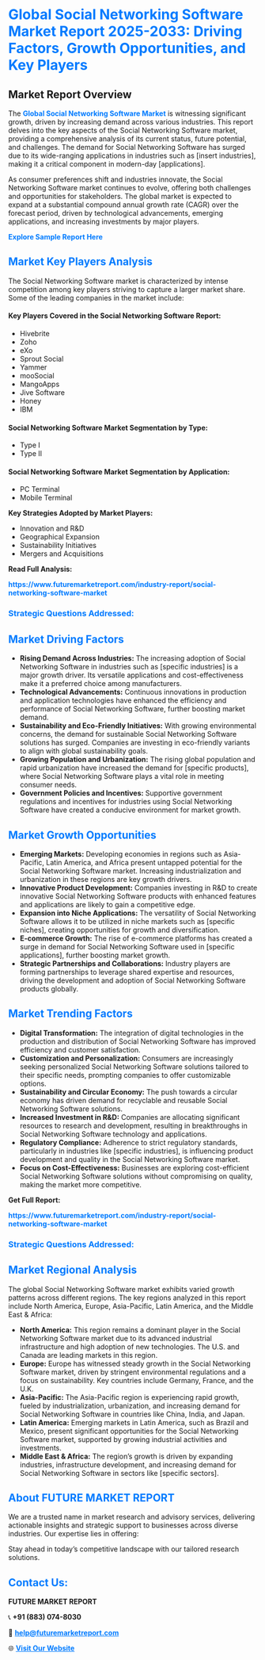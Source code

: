 <h1 style="color: #007BFF;">Global Social Networking Software Market Report 2025-2033: Driving Factors, Growth Opportunities, and Key Players</h1>

<section id="overview">
<h2>Market Report Overview</h2>
<p>The <a href="https://www.futuremarketreport.com/industry-report/social-networking-software-market" style="color: #007BFF; text-decoration: none;"><strong>Global Social Networking Software Market</strong></a> is witnessing significant growth, driven by increasing demand across various industries. This report delves into the key aspects of the Social Networking Software market, providing a comprehensive analysis of its current status, future potential, and challenges. The demand for Social Networking Software has surged due to its wide-ranging applications in industries such as [insert industries], making it a critical component in modern-day [applications].</p>
<p>As consumer preferences shift and industries innovate, the Social Networking Software market continues to evolve, offering both challenges and opportunities for stakeholders. The global market is expected to expand at a substantial compound annual growth rate (CAGR) over the forecast period, driven by technological advancements, emerging applications, and increasing investments by major players.</p>
</section>

<section id="overview">
<p><a href="https://www.futuremarketreport.com/request-sample/reportId=100909" style="color: #007BFF; text-decoration: none;"><strong>Explore Sample Report Here</strong></a></p>
</section>

<section id="key-players">
<h2 style="color: #007BFF;">Market Key Players Analysis</h2>
<p>The Social Networking Software market is characterized by intense competition among key players striving to capture a larger market share. Some of the leading companies in the market include:</p>
<h4>Key Players Covered in the Social Networking Software Report:</h4>
<ul><li>Hivebrite</li><li>Zoho</li><li>eXo</li><li>Sprout Social</li><li>Yammer</li><li>mooSocial</li><li>MangoApps</li><li>Jive Software</li><li>Honey</li><li>IBM</li></ul>
<h4>Social Networking Software Market Segmentation by Type:</h4>
<ul><li>Type I</li><li>Type II</li></ul>

<h4>Social Networking Software Market Segmentation by Application:</h4>
<ul><li>PC Terminal</li><li>Mobile Terminal</li></ul>
<p><strong>Key Strategies Adopted by Market Players:</strong></p>
<ul>
<li>Innovation and R&D</li>
<li>Geographical Expansion</li>
<li>Sustainability Initiatives</li>
<li>Mergers and Acquisitions</li>
</ul>
</section>

<section>
<p><strong>Read Full Analysis: </strong></p><a href="https://www.futuremarketreport.com/industry-report/social-networking-software-market" style="color: #007BFF; text-decoration: none;"><strong>https://www.futuremarketreport.com/industry-report/social-networking-software-market</strong></a>
<h3 style="color: #007BFF;">Strategic Questions Addressed:</h3>
</section>

<section id="driving-factors">
<h2 style="color: #007BFF;">Market Driving Factors</h2>
<ul>
<li><strong>Rising Demand Across Industries:</strong> The increasing adoption of Social Networking Software in industries such as [specific industries] is a major growth driver. Its versatile applications and cost-effectiveness make it a preferred choice among manufacturers.</li>
<li><strong>Technological Advancements:</strong> Continuous innovations in production and application technologies have enhanced the efficiency and performance of Social Networking Software, further boosting market demand.</li>
<li><strong>Sustainability and Eco-Friendly Initiatives:</strong> With growing environmental concerns, the demand for sustainable Social Networking Software solutions has surged. Companies are investing in eco-friendly variants to align with global sustainability goals.</li>
<li><strong>Growing Population and Urbanization:</strong> The rising global population and rapid urbanization have increased the demand for [specific products], where Social Networking Software plays a vital role in meeting consumer needs.</li>
<li><strong>Government Policies and Incentives:</strong> Supportive government regulations and incentives for industries using Social Networking Software have created a conducive environment for market growth.</li>
</ul>
</section>

<section id="growth-opportunities">
<h2 style="color: #007BFF;">Market Growth Opportunities</h2>
<ul>
<li><strong>Emerging Markets:</strong> Developing economies in regions such as Asia-Pacific, Latin America, and Africa present untapped potential for the Social Networking Software market. Increasing industrialization and urbanization in these regions are key growth drivers.</li>
<li><strong>Innovative Product Development:</strong> Companies investing in R&D to create innovative Social Networking Software products with enhanced features and applications are likely to gain a competitive edge.</li>
<li><strong>Expansion into Niche Applications:</strong> The versatility of Social Networking Software allows it to be utilized in niche markets such as [specific niches], creating opportunities for growth and diversification.</li>
<li><strong>E-commerce Growth:</strong> The rise of e-commerce platforms has created a surge in demand for Social Networking Software used in [specific applications], further boosting market growth.</li>
<li><strong>Strategic Partnerships and Collaborations:</strong> Industry players are forming partnerships to leverage shared expertise and resources, driving the development and adoption of Social Networking Software products globally.</li>
</ul>
</section>

<section id="trending-factors">
<h2 style="color: #007BFF;">Market Trending Factors</h2>
<ul>
<li><strong>Digital Transformation:</strong> The integration of digital technologies in the production and distribution of Social Networking Software has improved efficiency and customer satisfaction.</li>
<li><strong>Customization and Personalization:</strong> Consumers are increasingly seeking personalized Social Networking Software solutions tailored to their specific needs, prompting companies to offer customizable options.</li>
<li><strong>Sustainability and Circular Economy:</strong> The push towards a circular economy has driven demand for recyclable and reusable Social Networking Software solutions.</li>
<li><strong>Increased Investment in R&D:</strong> Companies are allocating significant resources to research and development, resulting in breakthroughs in Social Networking Software technology and applications.</li>
<li><strong>Regulatory Compliance:</strong> Adherence to strict regulatory standards, particularly in industries like [specific industries], is influencing product development and quality in the Social Networking Software market.</li>
<li><strong>Focus on Cost-Effectiveness:</strong> Businesses are exploring cost-efficient Social Networking Software solutions without compromising on quality, making the market more competitive.</li>
</ul>
</section>

<section>
<p><strong>Get Full Report: </strong></p><a href="https://www.futuremarketreport.com/industry-report/social-networking-software-market" style="color: #007BFF; text-decoration: none;"><strong>https://www.futuremarketreport.com/industry-report/social-networking-software-market</strong></a>
<h3 style="color: #007BFF;">Strategic Questions Addressed:</h3>
</section>


<section id="regional-analysis">
<h2 style="color: #007BFF;">Market Regional Analysis</h2>
<p>The global Social Networking Software market exhibits varied growth patterns across different regions. The key regions analyzed in this report include North America, Europe, Asia-Pacific, Latin America, and the Middle East & Africa:</p>
<ul>
<li><strong>North America:</strong> This region remains a dominant player in the Social Networking Software market due to its advanced industrial infrastructure and high adoption of new technologies. The U.S. and Canada are leading markets in this region.</li>
<li><strong>Europe:</strong> Europe has witnessed steady growth in the Social Networking Software market, driven by stringent environmental regulations and a focus on sustainability. Key countries include Germany, France, and the U.K.</li>
<li><strong>Asia-Pacific:</strong> The Asia-Pacific region is experiencing rapid growth, fueled by industrialization, urbanization, and increasing demand for Social Networking Software in countries like China, India, and Japan.</li>
<li><strong>Latin America:</strong> Emerging markets in Latin America, such as Brazil and Mexico, present significant opportunities for the Social Networking Software market, supported by growing industrial activities and investments.</li>
<li><strong>Middle East & Africa:</strong> The region’s growth is driven by expanding industries, infrastructure development, and increasing demand for Social Networking Software in sectors like [specific sectors].</li>
</ul>
</section>

<footer>
<h2 style="color: #007BFF;">About FUTURE MARKET REPORT</h2>
<p>We are a trusted name in market research and advisory services, delivering actionable insights and strategic support to businesses across diverse industries. Our expertise lies in offering:</p>

<p>Stay ahead in today’s competitive landscape with our tailored research solutions.</p>

<h2 style="color: #007BFF;">Contact Us:</h2>
<p><strong>FUTURE MARKET REPORT</strong></p>
<p>📞 <strong>+91 (883) 074-8030</strong></p>
<p>📧 <strong><a href="mailto:help@futuremarketreport.com" style="color: #007BFF;">help@futuremarketreport.com</a></strong></p>
<p>🌐 <strong><a href="https://www.futuremarketreport.com/" style="color: #007BFF;">Visit Our Website</a></strong></p>
</footer>